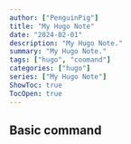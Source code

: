 ```yaml
---
author: ["PenguinPig"]
title: "My Hugo Note"
date: "2024-02-01"
description: "My Hugo Note."
summary: "My Hugo Note."
tags: ["hugo", "coomand"]
categories: ["hugo"]
series: ["My Hugo Note"]
ShowToc: true
TocOpen: true
---
```


## Basic command

